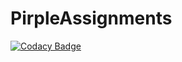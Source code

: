 # PirpleAssignments
[![Codacy Badge](https://api.codacy.com/project/badge/Grade/fd26a13ce9034f5c8a8593dc8cb4bb17)](https://app.codacy.com/app/vpdeepak/PirpleAssignments?utm_source=github.com&utm_medium=referral&utm_content=vpdeepak/PirpleAssignments&utm_campaign=Badge_Grade_Dashboard)